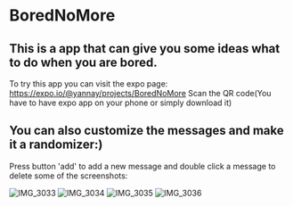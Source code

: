 # BoredNoMore
## This is a app that can give you some ideas what to do when you are bored.
To try this app you can visit the expo page: https://expo.io/@yannay/projects/BoredNoMore
Scan the QR code(You have to have expo app on your phone or simply download it)
## You can also customize the messages and make it a randomizer:)
Press button 'add' to add a new message and 
double click a message to delete
some of the screenshots:






![IMG_3033](https://user-images.githubusercontent.com/50338661/96978822-10812280-151f-11eb-932e-f41460c52518.PNG)
![IMG_3034](https://user-images.githubusercontent.com/50338661/96978821-10812280-151f-11eb-9ca3-fa655733ff6c.PNG)
![IMG_3035](https://user-images.githubusercontent.com/50338661/96978819-0fe88c00-151f-11eb-8d74-92a95fdfe847.PNG)
![IMG_3036](https://user-images.githubusercontent.com/50338661/96978801-0bbc6e80-151f-11eb-830d-d0b26f91120c.PNG)
